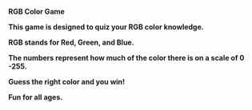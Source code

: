 <strong>RGB Color Game<strong>

This game is designed to quiz your RGB color knowledge. 

RGB stands for Red, Green, and Blue. 

The numbers represent how much of the color there is on a scale of 0 -255.

Guess the right color and you win!

Fun for all ages.

